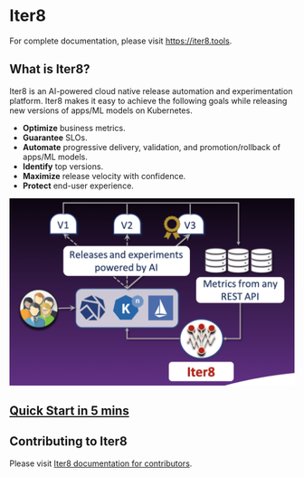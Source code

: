 # Iter8
For complete documentation, please visit https://iter8.tools.

## What is Iter8?

Iter8 is an AI-powered cloud native release automation and experimentation platform. Iter8 makes it easy to achieve the following goals while releasing new versions of apps/ML models on Kubernetes.

- **Optimize** business metrics.
- **Guarantee** SLOs.
- **Automate** progressive delivery, validation, and promotion/rollback of apps/ML models.
- **Identify** top versions.
- **Maximize** release velocity with confidence.
- **Protect** end-user experience.

![Iter8 illustration](mkdocs/src/assets/images/banner.png)

## [Quick Start in 5 mins](https://iter8.tools/getting-started/quick-start/with-knative/)

## Contributing to Iter8
Please visit [Iter8 documentation for contributors](https://iter8.tools/contributing/).